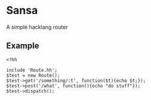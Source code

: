 # Sansa
A simple hacklang router

## Example

	<?hh
	
	include 'Route.hh';
	$test = new Route();
	$test->get('/something/:t', function($t){echo $t;});
	$test->post('/what', function(){echo "do stuff"});
	$test->dispatch();
